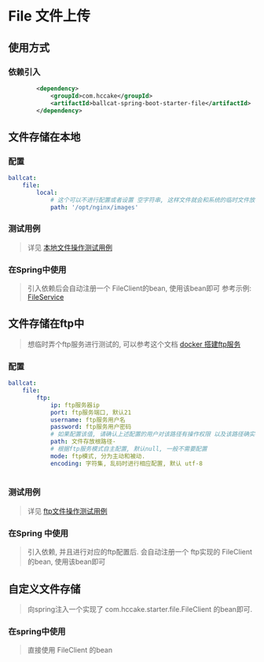 # File 文件上传

## 使用方式

### 依赖引入

```xml
		<dependency>
			<groupId>com.hccake</groupId>
			<artifactId>ballcat-spring-boot-starter-file</artifactId>
		</dependency>
```

## 文件存储在本地

### 配置

```yaml
ballcat:
    file:
		local:
			# 这个可以不进行配置或者设置 空字符串, 这样文件就会和系统的临时文件放在一起
			path: '/opt/nginx/images'
```

### 测试用例
> 详见 [本地文件操作测试用例](https://github.com/ballcat-projects/ballcat/blob/master/ballcat-starters/ballcat-spring-boot-starter-file/src/test/java/com/hccake/starter/file/LocalFileClientTest.java)

### 在Spring中使用
> 引入依赖后会自动注册一个  FileClient的bean, 使用该bean即可
> 参考示例: [FileService](https://github.com/ballcat-projects/ballcat/blob/master/ballcat-system/ballcat-system-biz/src/main/java/com/hccake/ballcat/file/service/FileService.java)

## 文件存储在ftp中
> 想临时弄个ftp服务进行测试的, 可以参考这个文档 [docker 搭建ftp服务](https://terrific-mahogany-68d.notion.site/ftp-e75813b8fcf64d01aa9a10346fcc893e)

### 配置
```yaml
ballcat:
	file:
		ftp:
			ip: ftp服务器ip
			port: ftp服务端口, 默认21
			username: ftp服务用户名
			password: ftp服务用户密码
			# 如果配置该值, 请确认上述配置的用户对该路径有操作权限 以及该路径确实存在
			path: 文件存放根路径-
			# 根据ftp服务模式自主配置, 默认null, 一般不需要配置
			mode: ftp模式, 分为主动和被动. 
			encoding: 字符集, 乱码时进行相应配置, 默认 utf-8
		
```

### 测试用例
> 详见 [ftp文件操作测试用例](https://github.com/ballcat-projects/ballcat/blob/master/ballcat-starters/ballcat-spring-boot-starter-file/src/test/java/com/hccake/starter/file/FtpFileClientTest.java)

### 在Spring 中使用
> 引入依赖, 并且进行对应的ftp配置后. 会自动注册一个 ftp实现的 FileClient 的bean, 使用该bean即可

## 自定义文件存储
> 向spring注入一个实现了 com.hccake.starter.file.FileClient 的bean即可.

### 在spring中使用
> 直接使用  FileClient 的bean
